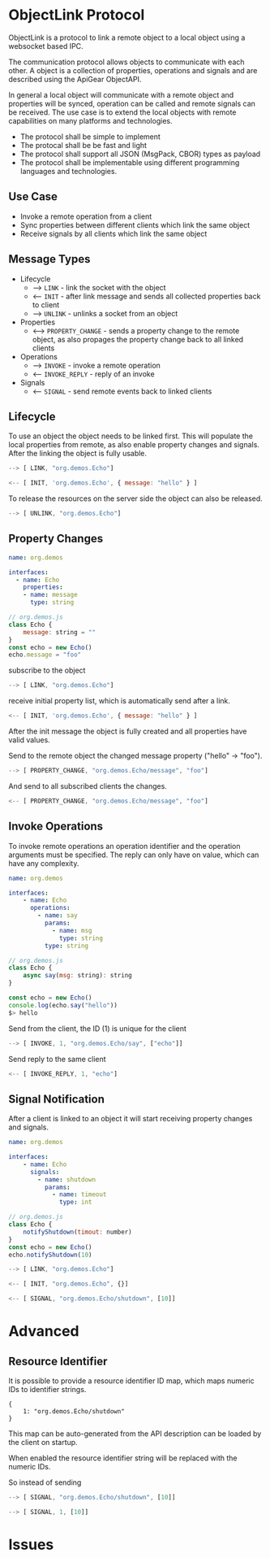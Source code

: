 # ObjectLink Protocol

ObjectLink is a protocol to link a remote object to a local object using a websocket based IPC.

The communication protocol allows objects to communicate with each other. A object is a collection of properties, operations and signals and are described using the ApiGear ObjectAPI.

In general a local object will communicate with a remote object and properties will be synced, operation can be called and remote signals can be received. The use case is to extend the local objects with remote capabilities on many platforms and technologies. 


* The protocol shall be simple to implement
* The protocal shall be be fast and light
* The protocol shall support all JSON (MsgPack, CBOR) types as payload
* The protocol shall be implementable using different programming languages and technologies.

## Use Case

* Invoke a remote operation from a client
* Sync properties between different clients which link the same object
* Receive signals by all clients which link the same object

## Message Types

* Lifecycle
	* --> `LINK` - link the socket with the object
	* <-- `INIT` - after link message and sends all collected properties back to client
	* --> `UNLINK` - unlinks a socket from an object
* Properties
	* <--> `PROPERTY_CHANGE` - sends a property change to the remote object, as also propages the property change back to all linked clients
* Operations
	* --> `INVOKE` - invoke a remote operation
	* <-- `INVOKE_REPLY` - reply of an invoke
* Signals
	* <-- `SIGNAL` - send remote events back to linked clients

## Lifecycle

To use an object the object needs to be linked first. This will populate the local properties from remote, as also enable property changes and signals. After the linking the object is fully usable.

```js
--> [ LINK, "org.demos.Echo"]
```

```js
<-- [ INIT, 'org.demos.Echo', { message: "hello" } ]
```


To release the resources on the server side the object can also be released.

```js
--> [ UNLINK, "org.demos.Echo"]
```


## Property Changes

```yaml
name: org.demos

interfaces:
  - name: Echo
	properties:
	- name: message
      type: string
```

```js
// org.demos.js
class Echo {
	message: string = ""
}
const echo = new Echo()
echo.message = "foo"
```

subscribe to the object

```js
--> [ LINK, "org.demos.Echo"]
```

receive initial property list, which is automatically send after a link.

```js
<-- [ INIT, 'org.demos.Echo', { message: "hello" } ]
```

After the init message the object is fully created and all properties have valid values.

Send to the remote object the changed message property ("hello" -> "foo"). 

```js
--> [ PROPERTY_CHANGE, "org.demos.Echo/message", "foo"]
```

And send to all subscribed clients the changes.

```js
<-- [ PROPERTY_CHANGE, "org.demos.Echo/message", "foo"]
```


## Invoke Operations

To invoke remote operations an operation identifier and the operation arguments must be specified. The reply can only have on value, which can have any complexity.

```yaml
name: org.demos

interfaces:
	- name: Echo
	  operations:
	    - name: say
	  	  params:
	  	    - name: msg
	  	      type: string
	      type: string
```

```js
// org.demos.js
class Echo {
	async say(msg: string): string
}

const echo = new Echo()
console.log(echo.say("hello"))
$> hello
````

Send from the client, the ID (1) is unique for the client

```js
--> [ INVOKE, 1, "org.demos.Echo/say", ["echo"]]
```

Send reply to the same client

```js
<-- [ INVOKE_REPLY, 1, "echo"]
```


## Signal Notification

After a client is linked to an object it will start receiving property changes and signals.


```yaml
name: org.demos

interfaces:
	- name: Echo
	  signals:
	    - name: shutdown
	      params:
	        - name: timeout
	      	  type: int
```

```js
// org.demos.js
class Echo {
	notifyShutdown(timout: number)	
}
const echo = new Echo()
echo.notifyShutdown(10)
```


```js
--> [ LINK, "org.demos.Echo"]
```

```js
<-- [ INIT, "org.demos.Echo", {}]
```

```js
<-- [ SIGNAL, "org.demos.Echo/shutdown", [10]]
```

# Advanced

## Resource Identifier

It is possible to provide a resource identifier ID map, which maps numeric IDs to identifier strings.

```
{
	1: "org.demos.Echo/shutdown"
}
```

This map can be auto-generated from the API description can be loaded by the client on startup.

When enabled the resource identifier string will be replaced with the numeric IDs.

So instead of sending

```js
--> [ SIGNAL, "org.demos.Echo/shutdown", [10]]
```

```js
--> [ SIGNAL, 1, [10]]
```


# Issues
